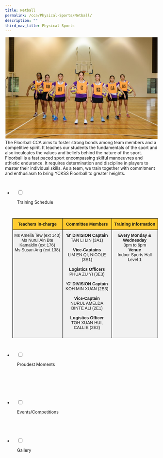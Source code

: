 ```yaml
---
title: Netball
permalink: /cca/Physical-Sports/Netball/
description: ""
third_nav_title: Physical Sports
---
```

![](/images/Our%20Curriculum/Non%20Academic%20Programmes/CoCurricular%20Activities/Physical%20Sports/Netball/N1.jpg)
The Floorball CCA aims to foster strong bonds among team members and a competitive spirit. It teaches our students the fundamentals of the sport and also inculcates the values and beliefs behind the nature of the sport. Floorball is a fast paced sport encompassing skilful manoeuvres and athletic endurance. It requires determination and discipline in players to master their individual skills. As a team, we train together with commitment and enthusiasm to bring YCKSS Floorball to greater heights.


<ul class="jekyllcodex_accordion">

  <li>

    <input type="checkbox" id="accordion1">

    <label for="accordion1">Training Schedule</label>

    <div>

<p> <style type="text/css">
.tg  {border-collapse:collapse;border-spacing:0;}
.tg td{border-color:black;border-style:solid;border-width:1px;font-family:Arial, sans-serif;font-size:14px;
  overflow:hidden;padding:10px 5px;word-break:normal;}
.tg th{border-color:black;border-style:solid;border-width:1px;font-family:Arial, sans-serif;font-size:14px;
  font-weight:normal;overflow:hidden;padding:10px 5px;word-break:normal;}
.tg .tg-osv9{background-color:#F1F1F1;text-align:center;vertical-align:top}
.tg .tg-0gle{background-color:#ffcb2f;font-weight:bold;text-align:center;vertical-align:top}
</style>
<table class="tg">
<thead>
  <tr>
    <th class="tg-0gle">Teachers in-charge</th>
    <th class="tg-0gle">Committee Members</th>
    <th class="tg-0gle">Training Information</th>
  </tr>
</thead>
<tbody>
  <tr>
    <td class="tg-osv9">Ms Amelia Tew (ext 140)<br>Ms Nurul Ain Bte Kamaldin (ext 176)<br>Ms Susan Ang (ext 138)<br><br></td>
    <td class="tg-osv9"><span style="font-weight:bolder">'B' DIVISION Captain</span><br>TAN LI LIN (3A1)<br><br><span style="font-weight:bolder">Vice-Captains</span><br>LIM EN QI, NICOLE (3E1)<br><br><span style="font-weight:bolder">Logistics Officers</span><br>PHUA ZU YI (3E3)<br><br><span style="font-weight:bolder">‘C’ DIVISION Captain</span><br>KOH MIN XUAN (2E3)<br><br><span style="font-weight:bolder">Vice-Captain</span><br>NURUL AMELDA BINTE ALI (2E1)<br><br><span style="font-weight:bolder">Logistics Officer</span><br>TOH XUAN HUI, CALLIE (2E2)<br><br></td>
    <td class="tg-osv9"><span style="font-weight:bolder">Every Monday &amp; Wednesday</span><br>3pm to 6pm<br><span style="font-weight:bolder">Venue</span><br>Indoor Sports Hall Level 1</td>
  </tr>
</tbody>
</table>
			</p>

    </div>

</li>
	<li>

    <input type="checkbox" id="accordion2">

    <label for="accordion2">Proudest Moments</label>

    <div>

      <p> </p>

    </div>

</li>
	
<li>

    <input type="checkbox" id="accordion3">

    <label for="accordion3">Events/Competitions</label>

    <div>

<p> </p>

    </div>

</li>
	
<li>

    <input type="checkbox" id="accordion4">

    <label for="accordion4">Gallery</label>

    <div>

<p> </p>

  </div>

</li>
	
	

	
</ul>